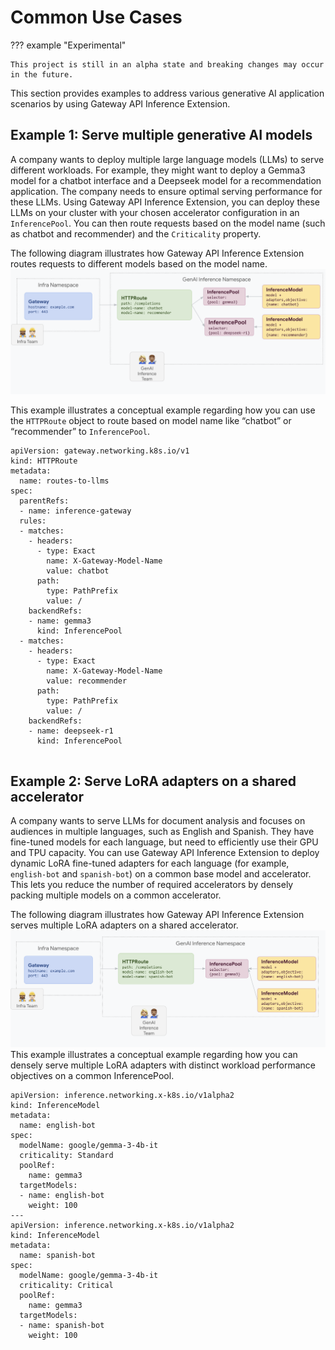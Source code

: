 # Common Use Cases

??? example "Experimental"

    This project is still in an alpha state and breaking changes may occur in the future.

This section provides examples to address various generative AI application scenarios by using Gateway API Inference Extension.

## Example 1: Serve multiple generative AI models
A company wants to deploy multiple large language models (LLMs) to serve different workloads. 
For example, they might want to deploy a Gemma3 model for a chatbot interface and a Deepseek model for a recommendation application. 
The company needs to ensure optimal serving performance for these LLMs.
Using Gateway API Inference Extension, you can deploy these LLMs on your cluster with your chosen accelerator configuration in an `InferencePool`. 
You can then route requests based on the model name (such as chatbot and recommender) and the `Criticality` property.

The following diagram illustrates how Gateway API Inference Extension routes requests to different models based on the model name.
![Serving multiple generative AI models](../images/serve-mul-gen-AI-models.png)

This example illustrates a conceptual example regarding how you can use the `HTTPRoute` object to route based on model name like “chatbot” or “recommender” to `InferencePool`.
```shell
apiVersion: gateway.networking.k8s.io/v1
kind: HTTPRoute
metadata:
  name: routes-to-llms
spec:
  parentRefs:
  - name: inference-gateway
  rules:
  - matches:
    - headers:
      - type: Exact
        name: X-Gateway-Model-Name
        value: chatbot
      path:
        type: PathPrefix
        value: /
    backendRefs:
    - name: gemma3
      kind: InferencePool
  - matches:
    - headers:
      - type: Exact
        name: X-Gateway-Model-Name
        value: recommender
      path:
        type: PathPrefix
        value: /
    backendRefs:
    - name: deepseek-r1
      kind: InferencePool
      
```


## Example 2:   Serve LoRA adapters on a shared accelerator
A company wants to serve LLMs for document analysis and focuses on audiences in multiple languages, such as English and Spanish. 
They have fine-tuned models for each language, but need to efficiently use their GPU and TPU capacity. 
You can use Gateway API Inference Extension to deploy dynamic LoRA fine-tuned adapters for each language (for example, `english-bot` and `spanish-bot`) on a common base model and accelerator. 
This lets you reduce the number of required accelerators by densely packing multiple models on a common accelerator.

The following diagram illustrates how Gateway API Inference Extension serves multiple LoRA adapters on a shared accelerator.
![Serving LoRA adapters on a shared accelerator](../images/serve-LoRA-adapters.png)
This example illustrates a conceptual example regarding how you can densely serve multiple LoRA adapters with distinct workload performance objectives on a common InferencePool.
```shell
apiVersion: inference.networking.x-k8s.io/v1alpha2
kind: InferenceModel
metadata:
  name: english-bot
spec:
  modelName: google/gemma-3-4b-it
  criticality: Standard
  poolRef:
    name: gemma3
  targetModels:
  - name: english-bot
    weight: 100   
---
apiVersion: inference.networking.x-k8s.io/v1alpha2
kind: InferenceModel
metadata:
  name: spanish-bot
spec:
  modelName: google/gemma-3-4b-it
  criticality: Critical
  poolRef:
    name: gemma3
  targetModels:
  - name: spanish-bot
    weight: 100   
```